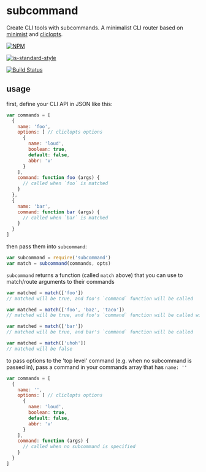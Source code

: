 # subcommand

Create CLI tools with subcommands. A minimalist CLI router based on [minimist](https://www.npmjs.com/package/minimist) and [cliclopts](https://www.npmjs.com/package/cliclopts).

[![NPM](https://nodei.co/npm/subcommand.png)](https://nodei.co/npm/subcommand/)

[![js-standard-style](https://raw.githubusercontent.com/feross/standard/master/badge.png)](https://github.com/feross/standard)

[![Build Status](https://travis-ci.org/maxogden/subcommand.svg?branch=master)](https://travis-ci.org/maxogden/subcommand)

## usage

first, define your CLI API in JSON like this:

```js
var commands = [
  {
    name: 'foo',
    options: [ // cliclopts options
      {
        name: 'loud',
        boolean: true,
        default: false,
        abbr: 'v'
      }
    ],
    command: function foo (args) {
      // called when `foo` is matched
    }
  },
  {
    name: 'bar',
    command: function bar (args) {
      // called when `bar` is matched
    }
  }
]
```

then pass them into `subcommand`:

```js
var subcommand = require('subcommand')
var match = subcommand(commands, opts)
```

`subcommand` returns a function (called `match` above) that you can use to match/route arguments to their commands

```js
var matched = match(['foo'])
// matched will be true, and foo's `command` function will be called

var matched = match(['foo', 'baz', 'taco'])
// matched will be true, and foo's `command` function will be called with `['baz', 'taco']`

var matched = match(['bar'])
// matched will be true, and bar's `command` function will be called

var matched = match(['uhoh'])
// matched will be false
```

to pass options to the 'top level' command (e.g. when no subcommand is passed in), pass a command in your commands array that has `name: ''`

```js
var commands = [
  {
    name: '',
    options: [ // cliclopts options
      {
        name: 'loud',
        boolean: true,
        default: false,
        abbr: 'v'
      }
    ],
    command: function (args) {
      // called when no subcommand is specified
    }
  }
]
```

